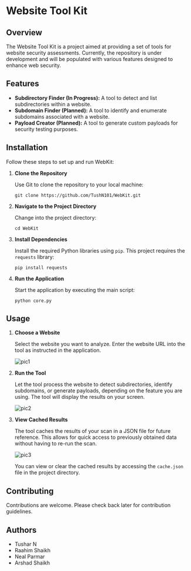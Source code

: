 # Website Tool Kit

## Overview

The Website Tool Kit is a project aimed at providing a set of tools for website security assessments. Currently, the repository is under development and will be populated with various features designed to enhance web security.

## Features

- **Subdirectory Finder (In Progress):** A tool to detect and list subdirectories within a website.
- **Subdomain Finder (Planned):** A tool to identify and enumerate subdomains associated with a website.
- **Payload Creator (Planned):** A tool to generate custom payloads for security testing purposes.

## Installation

Follow these steps to set up and run WebKit:

1. **Clone the Repository**

   Use Git to clone the repository to your local machine:
   ```
   git clone https://github.com/TushN101/WebKit.git
   ```

2. **Navigate to the Project Directory**

   Change into the project directory:
   ```
   cd WebKit
   ```

3. **Install Dependencies**

   Install the required Python libraries using `pip`. This project requires the `requests` library:
   ```
   pip install requests
   ```


4. **Run the Application**

   Start the application by executing the main script:
   ```
   python core.py
   ```

## Usage

1. **Choose a Website**

   Select the website you want to analyze. Enter the website URL into the tool as instructed in the application.

   ![pic1](https://github.com/user-attachments/assets/c7a7717c-93bd-4a21-a790-d7295da276ef)


2. **Run the Tool**

   Let the tool process the website to detect subdirectories, identify subdomains, or generate payloads, depending on the feature you are using. The tool will display the results on your screen.

   ![pic2](https://github.com/user-attachments/assets/5248c053-c47c-489b-ade6-ff786087cd9d)

3. **View Cached Results**

   The tool caches the results of your scan in a JSON file for future reference. This allows for quick access to previously obtained data without having to re-run the scan.

   ![pic3](https://github.com/user-attachments/assets/b4dbd76f-463b-4aa1-b5ce-f1b8534e3301)

   You can view or clear the cached results by accessing the `cache.json` file in the project directory.


## Contributing

Contributions are welcome. Please check back later for contribution guidelines.

## Authors

- Tushar N
- Raahim Shaikh
- Neal Parmar
- Arshad Shaikh
